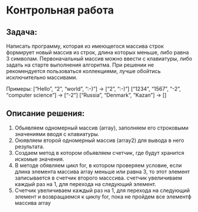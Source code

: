 # Контрольная работа #

## Задача: 
Написать программу, которая из имеющегося массива строк формирует новый массив из строк, длина которых меньше, либо равна 3 символам. Первоначальный массив можно ввести с клавиатуры, либо задать на старте выполнения алгоритма. При решении не рекомендуется пользоваться коллекциями, лучше обойтись исключительно массивами.

Примеры:
[“Hello”, “2”, “world”, “:-)”] → [“2”, “:-)”]
[“1234”, “1567”, “-2”, “computer science”] → [“-2”]
[“Russia”, “Denmark”, “Kazan”] → []

## Описание решения:

1. Обьявляем одномерный массив (array), заполняем его строковыми значениями вводя с клавиатуры.
2. Оюявляем второй одномерный массив (array2) для вывода в него результата.
3. Создаем метод в котором обьявляем счетчик, где будут хранится искомые значения.
4. В методе обявляем цикл for, в котором проверяем условие, если длина элемента массива array меньше или равна 3, то этот элемент записывается в счетчик второго масссива. счетчик увеличиваем каждый раз на 1, для перехода на следующий элемент.
5. Счетчик увеличиваем каждый раз на 1, для перехода на следующий элемент и возвращаемся к циклу for, пока не пройдем все элементф массива array